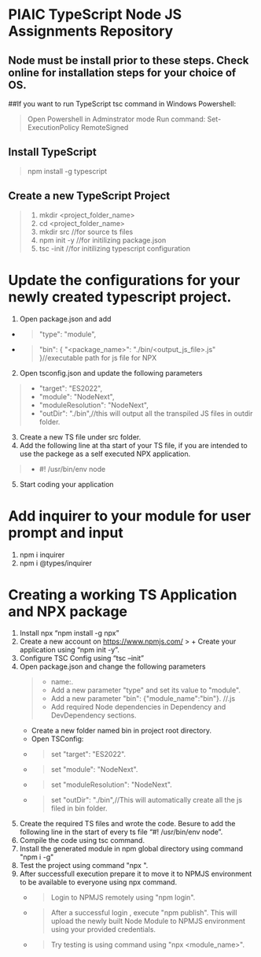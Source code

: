 # PIAIC TypeScript Node JS Assignments Repository
## Node must be install prior to these steps. Check online for installation steps for your choice of OS.

##If you want to run TypeScript tsc command in Windows Powershell:
> Open Powershell in Adminstrator mode
> Run command:
> Set-ExecutionPolicy RemoteSigned

## Install TypeScript
> npm install -g typescript

## Create a new TypeScript Project
> 1. mkdir <project_folder_name>
> 2. cd <project_folder_name>
> 3. mkdir src //for source ts files
> 4. npm init -y //for initilizing package.json
> 6. tsc -init //for initilizing typescript configuration

# Update the configurations for your newly created typescript project.
1. Open package.json and add
+ > "type": "module",
+ >  "bin": {
    "<package_name>": "./bin/<output_js_file>.js" 
 }//executable path for js file for NPX
2. Open tsconfig.json and update the following parameters
> + "target": "ES2022",
> + "module": "NodeNext",
> + "moduleResolution": "NodeNext",
> +  "outDir": "./bin",//this will output all the transpiled JS files in outdir folder.
3. Create a new TS file under src folder.
4. Add the following line at tha start of your TS file, if you are intended to use the packege as a self executed NPX application.
> + #! /usr/bin/env node
5. Start coding your application

# Add inquirer to your module for user prompt and input
1. npm i inquirer
2. npm i @types/inquirer

# Creating a working TS Application and NPX package
1.	Install npx “npm install -g npx”
2.	Create a new account on https://www.npmjs.com/
		> + Create your application using “npm init -y”.
3.	Configure TSC Config using “tsc –init”
4.	Open package.json and change the following parameters
	> + name:<Your Package Name>.
	> + Add a new parameter "type" and set its value to "module".
	> + Add a new parameter "bin": {"module_name":"bin"}. //<executable js file genreated by ts compiler>.js
	> + Add required Node dependencies in Dependency and DevDependency sections.
	+	Create a new folder named bin in project root directory.
	+	Open TSConfig:
	+	>	set "target": "ES2022".
	+	>	set "module": "NodeNext".
	+	>	set "moduleResolution": "NodeNext".
	+	>	set "outDir": "./bin",//This will automatically create all the js filed in bin folder.
5.	Create the required TS files and wrote the code. Besure to add the following line in the start of every ts file “#! /usr/bin/env node”.
6.	Compile the code using tsc command.
7.	Install the generated module in npm global directory using command "npm i -g"
8.	Test the project using command "npx <PackageName>".
9.	After successfull execution prepare it to move it to NPMJS environment to be available to everyone using npx command.
	+ >	Login to NPMJS remotely using "npm login".
	+ >	After a successful login , execute "npm publish". This will upload the newly built Node Module to NPMJS environment using your provided credentials.
	+ >	Try testing is using command using "npx <module_name>".
